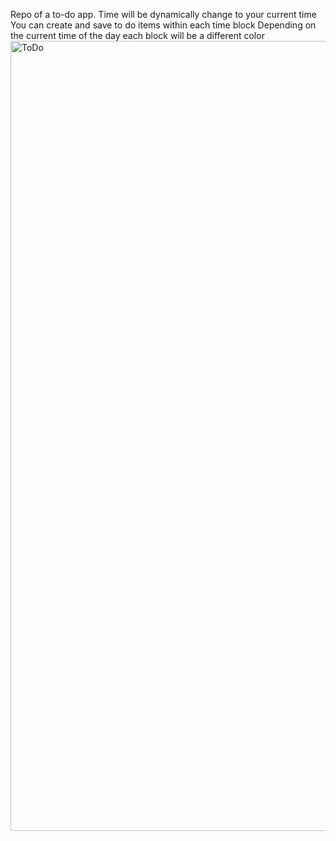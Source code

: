 Repo of a to-do app. 
Time will be dynamically change to your current time
You can create and save to do items within each time block
Depending on the current time of the day each block will be a different color 
<img width="1264" alt="ToDo" src="https://user-images.githubusercontent.com/84059980/203221185-b591b781-d73d-4d20-9bf7-890da4fed1ea.png">
